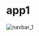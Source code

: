 # app1

![navbar_1](https://user-images.githubusercontent.com/67475505/126776901-873f7f19-bffd-412a-a3c6-b583e629d72c.jpg)
